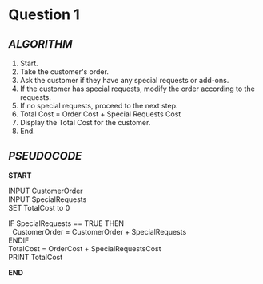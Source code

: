 # Question 1

## *ALGORITHM*
1. Start.
2. Take the customer's order.
3. Ask the customer if they have any special requests or add-ons. 
4. If the customer has special requests, modify the order according to the requests.
5. If no special requests, proceed to the next step.
6. Total Cost = Order Cost + Special Requests Cost
7. Display the Total Cost for the customer.
8. End.

## *PSEUDOCODE*
**START**

INPUT CustomerOrder\
INPUT SpecialRequests\
SET TotalCost to 0

IF SpecialRequests == TRUE THEN\
&nbsp; CustomerOrder = CustomerOrder + SpecialRequests\
ENDIF\
TotalCost = OrderCost + SpecialRequestsCost\
PRINT TotalCost

**END**
